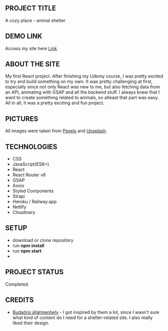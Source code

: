 ## PROJECT TITLE

A cozy place - animal shelter

## DEMO LINK

Access my site here [Link](https://a-cozy-place.netlify.app).

## ABOUT THE SITE

My first React project. After finishing my Udemy course, I was pretty excited to try and build something on my own. It was pretty challenging at first, especially since not only React was new to me, but also fetching data from an API, animating with GSAP and all the backend stuff. I always knew that I want to create something related to animals, so atleast that part was easy. All in all, it was a pretty exciting and fun project.

## PICTURES

All images were taken from [Pexels](https://www.pexels.com) and [Unsplash](https://unsplash.com).

## TECHNOLOGIES

- CSS
- JavaScript(ES6+)
- React
- React Router v6
- GSAP
- Axios
- Styled Components
- Strapi
- Heroku / Railway.app
- Netlify
- Cloudinary

## SETUP

- download or clone repository
- run **npm install**
- run **npm start**
-

## PROJECT STATUS

Completed.

## CREDITS

- [Budaörsi állatmenhely](https://www.budaorsiallatmenhely.hu) - I got inspired by them a lot, since I wasn't sure what kind of content do I need for a shelter-related site. I also really liked their design.
